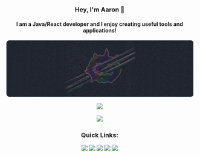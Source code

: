 <h3 align="center"><strong>Hey, I'm Aaron 👋</strong></h3>
<h4 align="center"><strong>I am a Java/React developer and I enjoy creating useful tools and applications!</strong>
</h4>
<p align="center">
<a href="https://prather.cc"><img src="https://raw.githubusercontent.com/prathercc/prathercc/main/banner.png"></a>
</p>
<p align="center">
<a href="https://github.com/prathercc"><img src="https://github-readme-stats.vercel.app/api?username=prathercc&count_private=true&theme=ayu-mirage&include_all_commits=true&show_icons=true&hide=stars,contribs&hide_border=true"></a>
</p>
<p align="center">
<a href="https://github.com/prathercc"><img src="https://github-readme-streak-stats.herokuapp.com?user=prathercc&theme=ayu-mirage&date_format=M%20j%5B%2C%20Y%5D&border=DD272700" ></a>
</p>
<h3 align="center"><strong>Quick Links:</strong></h3>
 <p align="center">
<a href="https://github.com/prathercc/mavtion/raw/main/mavtion.jar"><img src="https://img.shields.io/badge/Mavtion.jar-Download-purple.svg?style=plastic&logo=java"></a>
<a href="https://github.com/prathercc/discrub/raw/development/Discrub.jar"><img src="https://img.shields.io/badge/Discrub.jar-Download-blue.svg?style=plastic&logo=java"></a>
<a href="https://github.com/prathercc/Click-Servant/raw/Development/Click-Servant.exe"><img src="https://img.shields.io/badge/Click Servant.exe-Download-red.svg?style=plastic&logo=.NET"></a>
<a href="https://github.com/prathercc/Toy-Factory/raw/master/Project2/bin/Debug/Project2.exe"><img src="https://img.shields.io/badge/Toy Factory.exe-Download-green.svg?style=plastic&logo=.NET"></a>
<a href="https://github.com/prathercc/Telemarketer-Simulator/raw/master/Telemarketer%20Simulator/bin/Debug/Telemarketer%20Simulator.exe"><img src="https://img.shields.io/badge/Telemarketer Simulator.exe-Download-green.svg?style=plastic&logo=.NET"></a>
</p>


